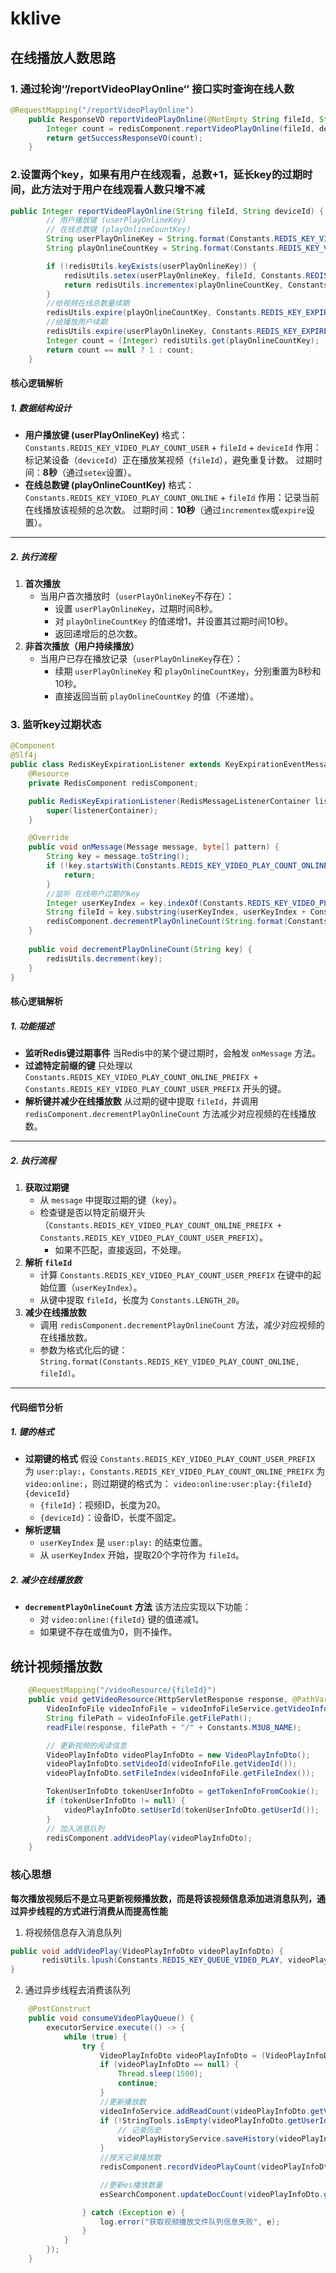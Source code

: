 # kklive


## 在线播放人数思路

### 1. 通过轮询‘’/reportVideoPlayOnline‘’ 接口实时查询在线人数

```java
@RequestMapping("/reportVideoPlayOnline")
    public ResponseVO reportVideoPlayOnline(@NotEmpty String fileId, String deviceId) {
        Integer count = redisComponent.reportVideoPlayOnline(fileId, deviceId);
        return getSuccessResponseVO(count);
    }
```

###  2.设置两个key，如果有用户在线观看，总数+1，延长key的过期时间，此方法对于用户在线观看人数只增不减

```java
public Integer reportVideoPlayOnline(String fileId, String deviceId) {
        // 用户播放键 (userPlayOnlineKey)
        // 在线总数键 (playOnlineCountKey)
        String userPlayOnlineKey = String.format(Constants.REDIS_KEY_VIDEO_PLAY_COUNT_USER, fileId, deviceId);
        String playOnlineCountKey = String.format(Constants.REDIS_KEY_VIDEO_PLAY_COUNT_ONLINE, fileId);

        if (!redisUtils.keyExists(userPlayOnlineKey)) {
            redisUtils.setex(userPlayOnlineKey, fileId, Constants.REDIS_KEY_EXPIRES_ONE_SECONDS * 8);
            return redisUtils.incrementex(playOnlineCountKey, Constants.REDIS_KEY_EXPIRES_ONE_SECONDS * 10).intValue();
        }
        //给视频在线总数量续期
        redisUtils.expire(playOnlineCountKey, Constants.REDIS_KEY_EXPIRES_ONE_SECONDS * 10);
        //给播放用户续期
        redisUtils.expire(userPlayOnlineKey, Constants.REDIS_KEY_EXPIRES_ONE_SECONDS * 8);
        Integer count = (Integer) redisUtils.get(playOnlineCountKey);
        return count == null ? 1 : count;
    }
```

#### **核心逻辑解析**

##### **1. 数据结构设计**

- **用户播放键 (userPlayOnlineKey)**
	格式：`Constants.REDIS_KEY_VIDEO_PLAY_COUNT_USER` + `fileId` + `deviceId`
	作用：标记某设备（`deviceId`）正在播放某视频（`fileId`），避免重复计数。
	过期时间：**8秒**（通过`setex`设置）。
- **在线总数键 (playOnlineCountKey)**
	格式：`Constants.REDIS_KEY_VIDEO_PLAY_COUNT_ONLINE` + `fileId`
	作用：记录当前在线播放该视频的总次数。
	过期时间：**10秒**（通过`incrementex`或`expire`设置）。

------

##### **2. 执行流程**

1. **首次播放**
	- 当用户首次播放时（`userPlayOnlineKey`不存在）：
		- 设置 `userPlayOnlineKey`，过期时间8秒。
		- 对 `playOnlineCountKey` 的值递增1，并设置其过期时间10秒。
		- 返回递增后的总次数。
2. **非首次播放（用户持续播放）**
	- 当用户已存在播放记录（`userPlayOnlineKey`存在）：
		- 续期 `userPlayOnlineKey` 和 `playOnlineCountKey`，分别重置为8秒和10秒。
		- 直接返回当前 `playOnlineCountKey` 的值（不递增）。



### 3. 监听key过期状态

```java
@Component
@Slf4j
public class RedisKeyExpirationListener extends KeyExpirationEventMessageListener {
    @Resource
    private RedisComponent redisComponent;

    public RedisKeyExpirationListener(RedisMessageListenerContainer listenerContainer) {
        super(listenerContainer);
    }

    @Override
    public void onMessage(Message message, byte[] pattern) {
        String key = message.toString();
        if (!key.startsWith(Constants.REDIS_KEY_VIDEO_PLAY_COUNT_ONLINE_PREIFX + Constants.REDIS_KEY_VIDEO_PLAY_COUNT_USER_PREFIX)) {
            return;
        }
        //监听 在线用户过期的key
        Integer userKeyIndex = key.indexOf(Constants.REDIS_KEY_VIDEO_PLAY_COUNT_USER_PREFIX) + Constants.REDIS_KEY_VIDEO_PLAY_COUNT_USER_PREFIX.length();
        String fileId = key.substring(userKeyIndex, userKeyIndex + Constants.LENGTH_20);
        redisComponent.decrementPlayOnlineCount(String.format(Constants.REDIS_KEY_VIDEO_PLAY_COUNT_ONLINE, fileId));
    }
    
    public void decrementPlayOnlineCount(String key) {
        redisUtils.decrement(key);
    }
}
```

#### **核心逻辑解析**

##### **1. 功能描述**

- **监听Redis键过期事件**
	当Redis中的某个键过期时，会触发 `onMessage` 方法。
- **过滤特定前缀的键**
	只处理以 `Constants.REDIS_KEY_VIDEO_PLAY_COUNT_ONLINE_PREIFX + Constants.REDIS_KEY_VIDEO_PLAY_COUNT_USER_PREFIX` 开头的键。
- **解析键并减少在线播放数**
	从过期的键中提取 `fileId`，并调用 `redisComponent.decrementPlayOnlineCount` 方法减少对应视频的在线播放数。

------

##### **2. 执行流程**

1. **获取过期键**
	- 从 `message` 中提取过期的键（`key`）。
	- 检查键是否以特定前缀开头（`Constants.REDIS_KEY_VIDEO_PLAY_COUNT_ONLINE_PREIFX + Constants.REDIS_KEY_VIDEO_PLAY_COUNT_USER_PREFIX`）。
		- 如果不匹配，直接返回，不处理。
2. **解析 `fileId`**
	- 计算 `Constants.REDIS_KEY_VIDEO_PLAY_COUNT_USER_PREFIX` 在键中的起始位置（`userKeyIndex`）。
	- 从键中提取 `fileId`，长度为 `Constants.LENGTH_20`。
3. **减少在线播放数**
	- 调用 `redisComponent.decrementPlayOnlineCount` 方法，减少对应视频的在线播放数。
	- 参数为格式化后的键：`String.format(Constants.REDIS_KEY_VIDEO_PLAY_COUNT_ONLINE, fileId)`。

------

#### **代码细节分析**

##### **1. 键的格式**

- **过期键的格式**
	假设 `Constants.REDIS_KEY_VIDEO_PLAY_COUNT_USER_PREFIX` 为 `user:play:`，`Constants.REDIS_KEY_VIDEO_PLAY_COUNT_ONLINE_PREIFX` 为 `video:online:`，则过期键的格式为：
	`video:online:user:play:{fileId}{deviceId}`
	- `{fileId}`：视频ID，长度为20。
	- `{deviceId}`：设备ID，长度不固定。
- **解析逻辑**
	- `userKeyIndex` 是 `user:play:` 的结束位置。
	- 从 `userKeyIndex` 开始，提取20个字符作为 `fileId`。

##### **2. 减少在线播放数**

- **`decrementPlayOnlineCount` 方法**
	该方法应实现以下功能：
	- 对 `video:online:{fileId}` 键的值递减1。
	- 如果键不存在或值为0，则不操作。

## 统计视频播放数

```java
    @RequestMapping("/videoResource/{fileId}")
    public void getVideoResource(HttpServletResponse response, @PathVariable @NotEmpty String fileId) {
        VideoInfoFile videoInfoFile = videoInfoFileService.getVideoInfoFileByFileId(fileId);
        String filePath = videoInfoFile.getFilePath();
        readFile(response, filePath + "/" + Constants.M3U8_NAME);

        // 更新视频的阅读信息
        VideoPlayInfoDto videoPlayInfoDto = new VideoPlayInfoDto();
        videoPlayInfoDto.setVideoId(videoInfoFile.getVideoId());
        videoPlayInfoDto.setFileIndex(videoInfoFile.getFileIndex());

        TokenUserInfoDto tokenUserInfoDto = getTokenInfoFromCookie();
        if (tokenUserInfoDto != null) {
            videoPlayInfoDto.setUserId(tokenUserInfoDto.getUserId());
        }
        // 加入消息队列
        redisComponent.addVideoPlay(videoPlayInfoDto);
    }

```

### 核心思想

**每次播放视频后不是立马更新视频播放数，而是将该视频信息添加进消息队列，通过异步线程的方式进行消费从而提高性能**

1. 将视频信息存入消息队列

```java
public void addVideoPlay(VideoPlayInfoDto videoPlayInfoDto) {
       redisUtils.lpush(Constants.REDIS_KEY_QUEUE_VIDEO_PLAY, videoPlayInfoDto, null);
}
```

2. 通过异步线程去消费该队列

```java
	@PostConstruct
    public void consumeVideoPlayQueue() {
        executorService.execute(() -> {
            while (true) {
                try {
                    VideoPlayInfoDto videoPlayInfoDto = (VideoPlayInfoDto) 			redisUtils.rpop(Constants.REDIS_KEY_QUEUE_VIDEO_PLAY);
                    if (videoPlayInfoDto == null) {
                        Thread.sleep(1500);
                        continue;
                    }
                    //更新播放数
                    videoInfoService.addReadCount(videoPlayInfoDto.getVideoId());
                    if (!StringTools.isEmpty(videoPlayInfoDto.getUserId())) {
                        // 记录历史
                        videoPlayHistoryService.saveHistory(videoPlayInfoDto.getUserId(), videoPlayInfoDto.getVideoId(), videoPlayInfoDto.getFileIndex());
                    }
                    //按天记录播放数
                    redisComponent.recordVideoPlayCount(videoPlayInfoDto.getVideoId());

                    //更新es播放数量
                    esSearchComponent.updateDocCount(videoPlayInfoDto.getVideoId(), SearchOrderTypeEnum.VIDEO_PLAY.getField(), 1);

                } catch (Exception e) {
                    log.error("获取视频播放文件队列信息失败", e);
                }
            }
        });
    }
```

